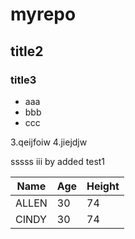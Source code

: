 # myrepo
## title2
### title3
- aaa
- bbb
- ccc

3.qeijfoiw
4.jiejdjw

sssss
iii by added test1

Name|Age|Height
----|---|------
ALLEN|30|74
CINDY|30|74
